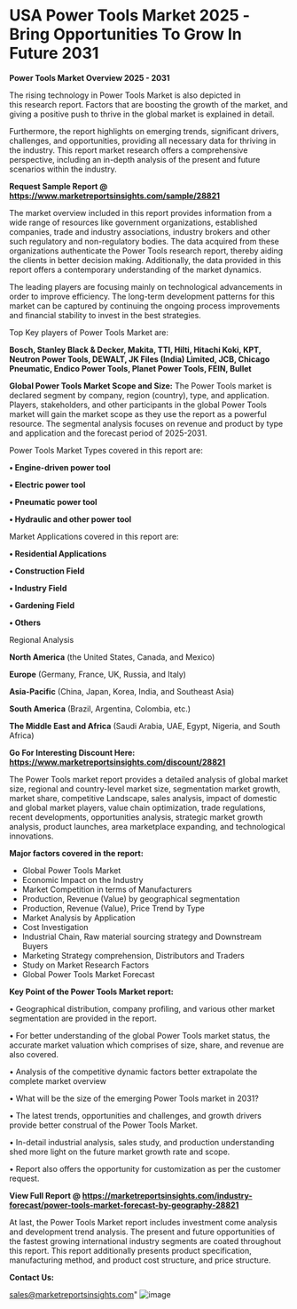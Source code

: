 # USA Power Tools Market 2025 -Bring Opportunities To Grow In Future 2031

<Strong> Power Tools Market Overview 2025 - 2031</strong>

The rising technology in Power Tools Market is also depicted in this research report. Factors that are boosting the growth of the market, and giving a positive push to thrive in the global market is explained in detail.

Furthermore, the report highlights on emerging trends, significant drivers, challenges, and opportunities, providing all necessary data for thriving in the industry. This report market research offers a comprehensive perspective, including an in-depth analysis of the present and future scenarios within the industry.

<strong>Request Sample Report @ <a href=https://www.marketreportsinsights.com/sample/28821>https://www.marketreportsinsights.com/sample/28821</a></strong>

The market overview included in this report provides information from a wide range of resources like government organizations, established companies, trade and industry associations, industry brokers and other such regulatory and non-regulatory bodies. The data acquired from these organizations authenticate the Power Tools research report, thereby aiding the clients in better decision making. Additionally, the data provided in this report offers a contemporary understanding of the market dynamics.

The leading players are focusing mainly on technological advancements in order to improve efficiency. The long-term development patterns for this market can be captured by continuing the ongoing process improvements and financial stability to invest in the best strategies.

Top Key players of Power Tools Market are:

<strong>Bosch, Stanley Black & Decker, Makita, TTI, Hilti, Hitachi Koki, KPT, Neutron Power Tools, DEWALT, JK Files (India) Limited, JCB, Chicago Pneumatic, Endico Power Tools, Planet Power Tools, FEIN, Bullet</strong>

<strong><b>Global Power Tools Market Scope and Size:</b></strong>
The Power Tools market is declared segment by company, region (country), type, and application. Players, stakeholders, and other participants in the global Power Tools market will gain the market scope as they use the report as a powerful resource. The segmental analysis focuses on revenue and product by type and application and the forecast period of 2025-2031.

Power Tools Market Types covered in this report are:

<strong>• Engine-driven power tool

• Electric power tool

• Pneumatic power tool

• Hydraulic and other power tool</strong>

Market Applications covered in this report are:

<strong>• Residential Applications

• Construction Field

• Industry Field

• Gardening Field

• Others</strong> 

Regional Analysis

<strong>North America</strong> (the United States, Canada, and Mexico)

<strong>Europe</strong> (Germany, France, UK, Russia, and Italy)

<strong>Asia-Pacific</strong> (China, Japan, Korea, India, and Southeast Asia)

<strong>South America</strong> (Brazil, Argentina, Colombia, etc.)

<strong>The Middle East and Africa</strong> (Saudi Arabia, UAE, Egypt, Nigeria, and South Africa)

<strong>Go For Interesting Discount Here: <a href=https://www.marketreportsinsights.com/discount/28821>https://www.marketreportsinsights.com/discount/28821</a></strong>

The Power Tools market report provides a detailed analysis of global market size, regional and country-level market size, segmentation market growth, market share, competitive Landscape, sales analysis, impact of domestic and global market players, value chain optimization, trade regulations, recent developments, opportunities analysis, strategic market growth analysis, product launches, area marketplace expanding, and technological innovations.

<strong><b>Major factors covered in the report:</b></strong>
<ul>
  <li>Global Power Tools Market </li>
  <li>Economic Impact on the Industry</li>
  <li>Market Competition in terms of Manufacturers</li>
  <li>Production, Revenue (Value) by geographical segmentation</li>
  <li>Production, Revenue (Value), Price Trend by Type</li>
  <li>Market Analysis by Application</li>
  <li>Cost Investigation</li>
  <li>Industrial Chain, Raw material sourcing strategy and Downstream Buyers</li>
  <li>Marketing Strategy comprehension, Distributors and Traders</li>
  <li>Study on Market Research Factors</li>
  <li>Global Power Tools Market Forecast</li>
</ul>

<strong><b>Key Point of the Power Tools Market report:</b></strong>

• Geographical distribution, company profiling, and various other market segmentation are provided in the report.

• For better understanding of the global Power Tools market status, the accurate market valuation which comprises of size, share, and revenue are also covered.

• Analysis of the competitive dynamic factors better extrapolate the complete market overview

• What will be the size of the emerging Power Tools market in 2031?

• The latest trends, opportunities and challenges, and growth drivers provide better construal of the Power Tools Market.

• In-detail industrial analysis, sales study, and production understanding shed more light on the future market growth rate and scope.

• Report also offers the opportunity for customization as per the customer request.

<strong><b>View Full Report @ <a href=https://marketreportsinsights.com/industry-forecast/power-tools-market-forecast-by-geography-28821>https://marketreportsinsights.com/industry-forecast/power-tools-market-forecast-by-geography-28821</a></b></strong>


At last, the Power Tools Market report includes investment come analysis and development trend analysis. The present and future opportunities of the fastest growing international industry segments are coated throughout this report. This report additionally presents product specification, manufacturing method, and product cost structure, and price structure.

<strong>Contact Us:</strong>

sales@marketreportsinsights.com"
![image](https://github.com/user-attachments/assets/d23c9500-5ab0-443a-a04a-50db501484fe)
